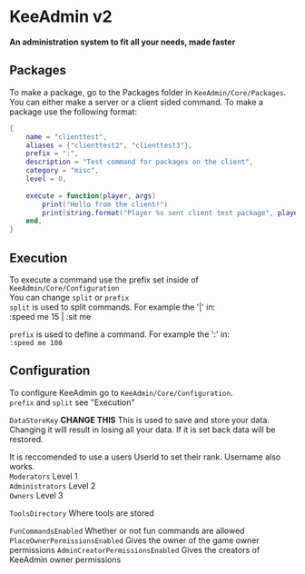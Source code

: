 # **KeeAdmin v2**
**An administration system to fit all your needs, made faster**

## **Packages**
To make a package, go to the Packages folder in `KeeAdmin/Core/Packages`. You can either make a server or a client sided command.
To make a package use the following format:
```lua
{
	name = "clienttest",
	aliases = {"clienttest2", "clienttest3"},
	prefix = ":",
	description = "Test command for packages on the client",
	category = "misc",
	level = 0,
		
	execute = function(player, args)
		print("Hello from the client!")
		print(string.format("Player %s sent client test package", player.Name))
	end,
}
```

## **Execution** 
To execute a command use the prefix set inside of `KeeAdmin/Core/Configuration`<br>
You can change `split` or `prefix`<br>
`split` is used to split commands. For example the '|' in:<br>
:speed me 15 | :sit me<br>

`prefix` is used to define a command. For example the ':' in:<br>
`:speed me 100`

## **Configuration**
To configure KeeAdmin go to `KeeAdmin/Core/Configuration`.<br>
`prefix` and `split` see "Execution"

`DataStoreKey` **CHANGE THIS** This is used to save and store your data. Changing it will result in losing all your data. If it is set back data will be restored.

It is reccomended to use a users UserId to set their rank. Username also works.<br>
`Moderators` Level 1<br>
`Administrators` Level 2<br>
`Owners` Level 3<br>

`ToolsDirectory` Where tools are stored

`FunCommandsEnabled` Whether or not fun commands are allowed<br>
`PlaceOwnerPermissionsEnabled` Gives the owner of the game owner permissions
`AdminCreatorPermissionsEnabled` Gives the creators of KeeAdmin owner permissions

